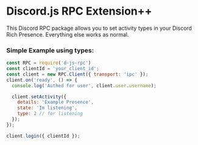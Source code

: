 # Discord.js RPC Extension++

This Discord RPC package allows you to set activity types in your Discord Rich Presence.
Everything else works as normal.

### __Simple__ Example using types:
```js
const RPC = require('d-js-rpc')
const clientId = 'your_client_id';
const client = new RPC.Client({ transport: 'ipc' });
client.on('ready', () => {
  console.log('Authed for user', client.user.username);

  client.setActivity({
    details: 'Example Presence',
    state: 'Im listening',
    type: 2 // for listening
  });
});

client.login({ clientId });
```
